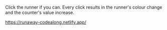 Click the runner if you can. Every click results in the runner's colour change and the counter's value increase.

https://runaway-codealong.netlify.app/
